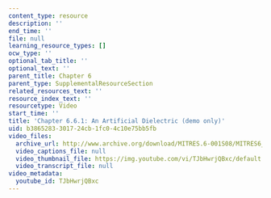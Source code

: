 ```yaml
---
content_type: resource
description: ''
end_time: ''
file: null
learning_resource_types: []
ocw_type: ''
optional_tab_title: ''
optional_text: ''
parent_title: Chapter 6
parent_type: SupplementalResourceSection
related_resources_text: ''
resource_index_text: ''
resourcetype: Video
start_time: ''
title: 'Chapter 6.6.1: An Artificial Dielectric (demo only)'
uid: b3865283-3017-24cb-1fc0-4c10e75bb5fb
video_files:
  archive_url: http://www.archive.org/download/MITRES.6-001S08/MITRES6_001S08_6-6-1_demo_220k.mp4
  video_captions_file: null
  video_thumbnail_file: https://img.youtube.com/vi/TJbHwrjQBxc/default.jpg
  video_transcript_file: null
video_metadata:
  youtube_id: TJbHwrjQBxc
---
```

